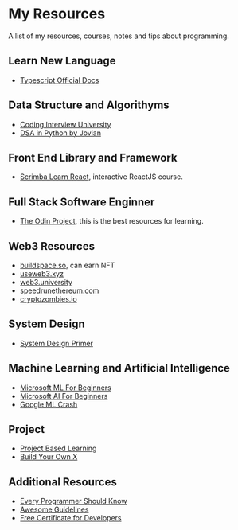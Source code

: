# My Resources

A list of my resources, courses, notes and tips about programming.

## Learn New Language

- [Typescript Official Docs](https://www.typescriptlang.org/docs/handbook/intro.html)

## Data Structure and Algorithyms

- [Coding Interview University](https://github.com/jwasham/coding-interview-university)
- [DSA in Python by Jovian](https://jovian.ai/learn/data-structures-and-algorithms-in-python)

## Front End Library and Framework

- [Scrimba Learn React](https://scrimba.com/learn/learnreact), interactive ReactJS course.

## Full Stack Software Enginner

- [The Odin Project](https://www.theodinproject.com/), this is the best resources for learning.

## Web3 Resources

- [buildspace.so](https://buildspace.so), can earn NFT
- [useweb3.xyz](https://useweb3.xyz)
- [web3.university](https://web3.university)
- [speedrunethereum.com](https://speedrunethereum.com)
- [cryptozombies.io](https://cryptozombies.io)

## System Design

- [System Design Primer](https://github.com/donnemartin/system-design-primer)

## Machine Learning and Artificial Intelligence

- [Microsoft ML For Beginners](https://github.com/microsoft/ML-For-Beginners)
- [Microsoft AI For Beginners](https://github.com/microsoft/ai-for-beginners)
- [Google ML Crash](https://developers.google.com/machine-learning/crash-course/ml-intro)

## Project

- [Project Based Learning](https://github.com/practical-tutorials/project-based-learning)
- [Build Your Own X](https://github.com/codecrafters-io/build-your-own-x)

## Additional Resources

- [Every Programmer Should Know](https://github.com/mtdvio/every-programmer-should-know)
- [Awesome Guidelines](https://github.com/Kristories/awesome-guidelines)
- [Free Certificate for Developers](https://doc.clickup.com/37449590/d/h/13pvvp-184/2d51355888b83d6)
